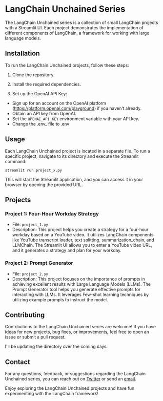 # LangChain Unchained Series

The LangChain Unchained series is a collection of small LangChain projects with a Streamlit UI. Each project demonstrates the implementation of different components of LangChain, a framework for working with large language models.

## Installation

To run the LangChain Unchained projects, follow these steps:

1. Clone the repository.

2. Install the required dependencies.

3. Set up the OpenAI API Key:

- Sign up for an account on the OpenAI platform (https://platform.openai.com/playground) if you haven't already.
- Obtain an API key from OpenAI.
- Set the `OPENAI_API_KEY` environment variable with your API key.
- Change the .env_ file to .env

## Usage

Each LangChain Unchained project is located in a separate file. To run a specific project, navigate to its directory and execute the Streamlit command:

    streamlit run project_x.py

This will start the Streamlit application, and you can access it in your browser by opening the provided URL.

## Projects

### Project 1: Four-Hour Workday Strategy

- File: `project_1.py`
- Description: This project helps you create a strategy for a four-hour workday based on a YouTube video. It utilizes LangChain components like YouTube transcript loader, text splitting, summarization_chain, and LLMChain. The Streamlit UI allows you to enter a YouTube video URL, and it generates a strategy and plan for your workday.

### Project 2: Prompt Generator

- File: `project_2.py`
- Description: This project focuses on the importance of prompts in achieving excellent results with Large Language Models (LLMs). The Prompt Generator tool helps you generate effective prompts for interacting with LLMs. It leverages Few-shot learning techniques by utilizing example prompts to instruct the model.



## Contributing

Contributions to the LangChain Unchained series are welcome! If you have ideas for new projects, bug fixes, or improvements, feel free to open an issue or submit a pull request.

I'll be updating the directory over the coming days.


## Contact

For any questions, feedback, or suggestions regarding the LangChain Unchained series, you can reach out on [Twitter](https://twitter.com/JorisTechTalk) or send an [email](mailto:joristechtalk@gmail.com).

Enjoy exploring the LangChain Unchained projects and have fun experimenting with the LangChain framework!
